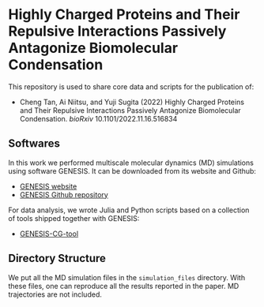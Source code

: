 # Highly Charged Proteins and Their Repulsive Interactions Passively Antagonize Biomolecular Condensation

This repository is used to share core data and scripts for the publication of:
- Cheng Tan, Ai Niitsu, and Yuji Sugita (2022) Highly Charged Proteins and Their Repulsive Interactions Passively Antagonize Biomolecular Condensation. *bioRxiv* 10.1101/2022.11.16.516834


## Softwares

In this work we performed multiscale molecular dynamics (MD) simulations using software GENESIS. It can be downloaded from its website and Github:
- [GENESIS website](https://www.r-ccs.riken.jp/labs/cbrt/genesis-version-2-0/)
- [GENESIS Github repository](https://github.com/genesis-release-r-ccs/genesis)

For data analysis, we wrote Julia and Python scripts based on a collection of tools shipped together with GENESIS:
- [GENESIS-CG-tool](https://github.com/genesis-release-r-ccs/genesis_cg_tool)


## Directory Structure

We put all the MD simulation files in the `simulation_files` directory.  With these files, one can reproduce all the results reported in the paper. MD trajectories are not included.

